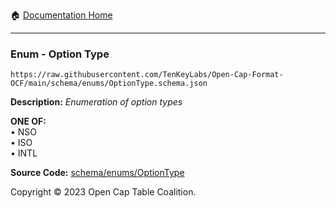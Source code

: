 :house: [Documentation Home](../../../README.md)

---

### Enum - Option Type

`https://raw.githubusercontent.com/TenKeyLabs/Open-Cap-Format-OCF/main/schema/enums/OptionType.schema.json`

**Description:** _Enumeration of option types_

**ONE OF:**</br>&bull; NSO </br>&bull; ISO </br>&bull; INTL

**Source Code:** [schema/enums/OptionType](../../../../schema/enums/OptionType.schema.json)

Copyright © 2023 Open Cap Table Coalition.
